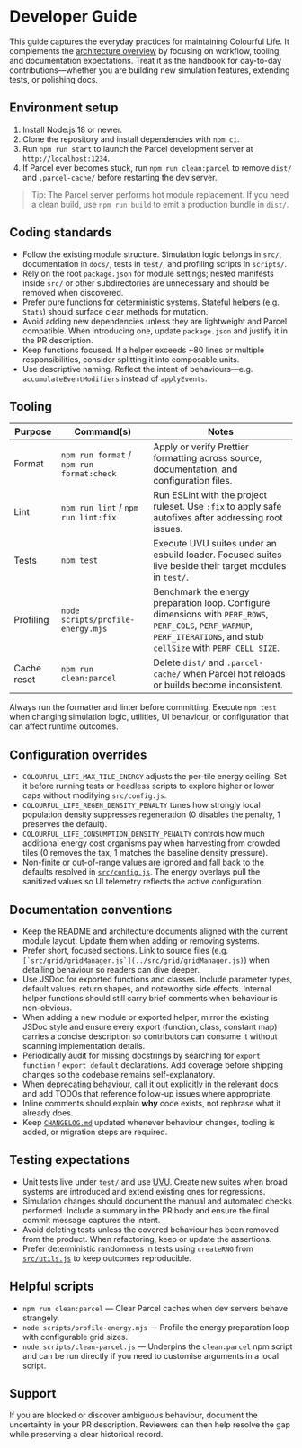 # Developer Guide

This guide captures the everyday practices for maintaining Colourful Life. It
complements the [architecture overview](architecture-overview.md) by focusing on
workflow, tooling, and documentation expectations. Treat it as the handbook for
day-to-day contributions—whether you are building new simulation features,
extending tests, or polishing docs.

## Environment setup

1. Install Node.js 18 or newer.
2. Clone the repository and install dependencies with `npm ci`.
3. Run `npm run start` to launch the Parcel development server at
   `http://localhost:1234`.
4. If Parcel ever becomes stuck, run `npm run clean:parcel` to remove `dist/`
   and `.parcel-cache/` before restarting the dev server.

> Tip: The Parcel server performs hot module replacement. If you need a clean
> build, use `npm run build` to emit a production bundle in `dist/`.

## Coding standards

- Follow the existing module structure. Simulation logic belongs in `src/`,
  documentation in `docs/`, tests in `test/`, and profiling scripts in
  `scripts/`.
- Rely on the root `package.json` for module settings; nested manifests inside
  `src/` or other subdirectories are unnecessary and should be removed when
  discovered.
- Prefer pure functions for deterministic systems. Stateful helpers (e.g.
  `Stats`) should surface clear methods for mutation.
- Avoid adding new dependencies unless they are lightweight and Parcel
  compatible. When introducing one, update `package.json` and justify it in the
  PR description.
- Keep functions focused. If a helper exceeds ~80 lines or multiple
  responsibilities, consider splitting it into composable units.
- Use descriptive naming. Reflect the intent of behaviours—e.g.
  `accumulateEventModifiers` instead of `applyEvents`.

## Tooling

| Purpose     | Command(s)                                | Notes                                                                                                                                                                   |
| ----------- | ----------------------------------------- | ----------------------------------------------------------------------------------------------------------------------------------------------------------------------- |
| Format      | `npm run format` / `npm run format:check` | Apply or verify Prettier formatting across source, documentation, and configuration files.                                                                              |
| Lint        | `npm run lint` / `npm run lint:fix`       | Run ESLint with the project ruleset. Use `:fix` to apply safe autofixes after addressing root issues.                                                                   |
| Tests       | `npm test`                                | Execute UVU suites under an esbuild loader. Focused suites live beside their target modules in `test/`.                                                                 |
| Profiling   | `node scripts/profile-energy.mjs`         | Benchmark the energy preparation loop. Configure dimensions with `PERF_ROWS`, `PERF_COLS`, `PERF_WARMUP`, `PERF_ITERATIONS`, and stub `cellSize` with `PERF_CELL_SIZE`. |
| Cache reset | `npm run clean:parcel`                    | Delete `dist/` and `.parcel-cache/` when Parcel hot reloads or builds become inconsistent.                                                                              |

Always run the formatter and linter before committing. Execute `npm test` when
changing simulation logic, utilities, UI behaviour, or configuration that can
affect runtime outcomes.

## Configuration overrides

- `COLOURFUL_LIFE_MAX_TILE_ENERGY` adjusts the per-tile energy ceiling. Set it
  before running tests or headless scripts to explore higher or lower caps
  without modifying `src/config.js`.
- `COLOURFUL_LIFE_REGEN_DENSITY_PENALTY` tunes how strongly local population
  density suppresses regeneration (0 disables the penalty, 1 preserves the
  default).
- `COLOURFUL_LIFE_CONSUMPTION_DENSITY_PENALTY` controls how much additional
  energy cost organisms pay when harvesting from crowded tiles (0 removes the
  tax, 1 matches the baseline density pressure).
- Non-finite or out-of-range values are ignored and fall back to the defaults
  resolved in [`src/config.js`](../src/config.js). The energy overlays pull the
  sanitized values so UI telemetry reflects the active configuration.

## Documentation conventions

- Keep the README and architecture documents aligned with the current module
  layout. Update them when adding or removing systems.
- Prefer short, focused sections. Link to source files (e.g.
  ``[`src/grid/gridManager.js`](../src/grid/gridManager.js)``) when detailing
  behaviour so readers can dive deeper.
- Use JSDoc for exported functions and classes. Include parameter types,
  default values, return shapes, and noteworthy side effects. Internal helper
  functions should still carry brief comments when behaviour is non-obvious.
- When adding a new module or exported helper, mirror the existing JSDoc style
  and ensure every export (function, class, constant map) carries a concise
  description so contributors can consume it without scanning implementation
  details.
- Periodically audit for missing docstrings by searching for `export function`
  / `export default` declarations. Add coverage before shipping changes so the
  codebase remains self-explanatory.
- When deprecating behaviour, call it out explicitly in the relevant docs and
  add TODOs that reference follow-up issues where appropriate.
- Inline comments should explain **why** code exists, not rephrase what it
  already does.
- Keep [`CHANGELOG.md`](../CHANGELOG.md) updated whenever behaviour changes,
  tooling is added, or migration steps are required.

## Testing expectations

- Unit tests live under `test/` and use [UVU](https://github.com/lukeed/uvu).
  Create new suites when broad systems are introduced and extend existing ones
  for regressions.
- Simulation changes should document the manual and automated checks performed.
  Include a summary in the PR body and ensure the final commit message captures
  the intent.
- Avoid deleting tests unless the covered behaviour has been removed from the
  product. When refactoring, keep or update the assertions.
- Prefer deterministic randomness in tests using `createRNG` from
  [`src/utils.js`](../src/utils.js) to keep outcomes reproducible.

## Helpful scripts

- `npm run clean:parcel` — Clear Parcel caches when dev servers behave
  strangely.
- `node scripts/profile-energy.mjs` — Profile the energy preparation loop with
  configurable grid sizes.
- `node scripts/clean-parcel.js` — Underpins the `clean:parcel` npm script and
  can be run directly if you need to customise arguments in a local script.

## Support

If you are blocked or discover ambiguous behaviour, document the uncertainty in
your PR description. Reviewers can then help resolve the gap while preserving a
clear historical record.
